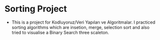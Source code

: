 # Sorting Project
- This is a project for Kodluyoruz/Veri Yapıları ve Algoritmalar. I practiced sorting algorithms which are insetion, merge, selection sort and also tried to visualise a Binary Search three scaleton.